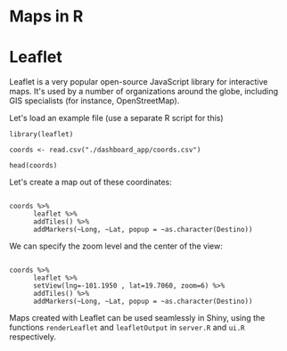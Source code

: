 # Maps in R



# Leaflet
 
Leaflet is a very popular open-source JavaScript library for interactive maps. It's used by a number of organizations around the globe, including GIS specialists (for instance, OpenStreetMap). 

Let's load an example file (use a separate R script for this)
 
```{r, eval=TRUE, echo=TRUE}
library(leaflet)

coords <- read.csv("./dashboard_app/coords.csv")

head(coords)

```

Let's create a map out of these coordinates:

```{r}

coords %>% 
      leaflet %>% 
      addTiles() %>% 
      addMarkers(~Long, ~Lat, popup = ~as.character(Destino))

```


We can specify the zoom level and the center of the view:

```{r}

coords %>% 
      leaflet %>% 
      setView(lng=-101.1950 , lat=19.7060, zoom=6) %>%
      addTiles() %>% 
      addMarkers(~Long, ~Lat, popup = ~as.character(Destino))

```

Maps created with Leaflet can be used seamlessly in Shiny, 
using the functions `renderLeaflet` and `leafletOutput` in `server.R` and `ui.R` respectively.



